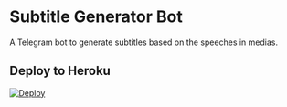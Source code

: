 # Subtitle Generator Bot
A Telegram bot to generate subtitles based on the speeches in medias.

## Deploy to Heroku

[![Deploy](https://www.herokucdn.com/deploy/button.svg)](https://heroku.com/deploy?template=https://github.com/samadii/Speech2Sub-Bot/tree/vosk-api-based)


